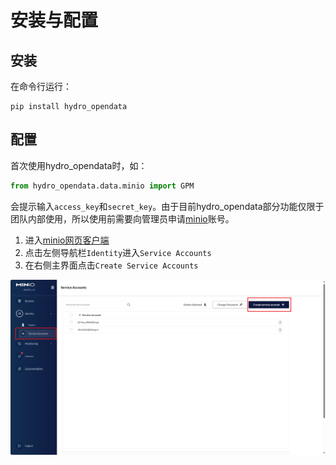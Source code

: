 # 安装与配置

## 安装

在命令行运行：

```shell
pip install hydro_opendata
```

## 配置

首次使用hydro_opendata时，如：

```python
from hydro_opendata.data.minio import GPM
```

会提示输入`access_key`和`secret_key`。由于目前hydro_opendata部分功能仅限于团队内部使用，所以使用前需要向管理员申请[minio](http://minio.waterism.com:9090/)账号。

1. 进入[minio网页客户端](http://minio.waterism.com:9090/)
2. 点击左侧导航栏`Identity`进入`Service Accounts`
3. 在右侧主界面点击`Create Service Accounts`

![获取key](./images/account.png)
